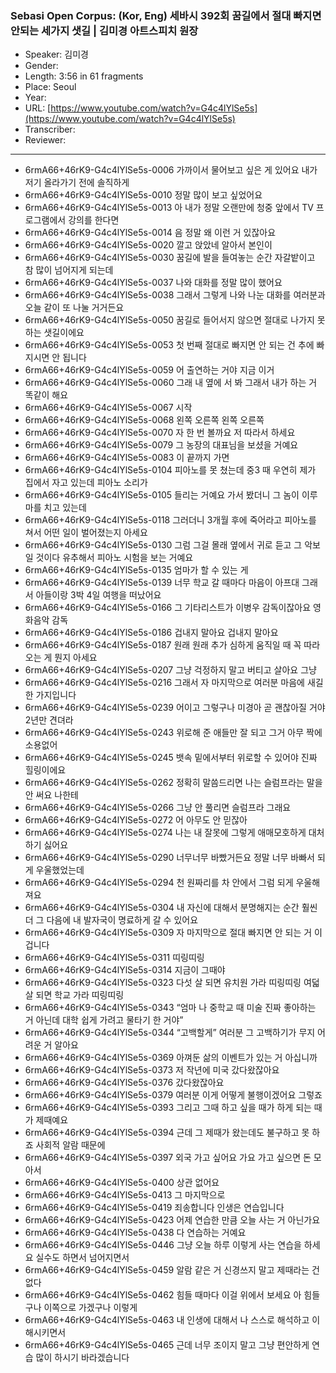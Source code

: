 ### Sebasi Open Corpus: (Kor, Eng) 세바시 392회 꿈길에서 절대 빠지면 안되는 세가지 샛길 | 김미경 아트스피치 원장

- Speaker: 김미경
- Gender: 
- Length: 3:56 in 61 fragments
- Place: Seoul
- Year: 
- URL: [https://www.youtube.com/watch?v=G4c4lYlSe5s](https://www.youtube.com/watch?v=G4c4lYlSe5s)
- Transcriber: 
- Reviewer: 

---

- 6rmA66+46rK9-G4c4lYlSe5s-0006 가까이서 물어보고 싶은 게 있어요 내가 저기 올라가기 전에 솔직하게
- 6rmA66+46rK9-G4c4lYlSe5s-0010 정말 많이 보고 싶었어요
- 6rmA66+46rK9-G4c4lYlSe5s-0013 아 내가 정말 오랜만에 청중 앞에서 TV 프로그램에서 강의를 한다면
- 6rmA66+46rK9-G4c4lYlSe5s-0014 음 정말 왜 이런 거 있잖아요
- 6rmA66+46rK9-G4c4lYlSe5s-0020 깔고 앉았네 알아서 본인이
- 6rmA66+46rK9-G4c4lYlSe5s-0030 꿈길에 발을 들여놓는 순간 자갈밭이고 참 많이 넘어지게 되는데
- 6rmA66+46rK9-G4c4lYlSe5s-0037 나와 대화를 정말 많이 했어요
- 6rmA66+46rK9-G4c4lYlSe5s-0038 그래서 그렇게 나와 나눈 대화를 여러분과 오늘 같이 또 나눌 거거든요
- 6rmA66+46rK9-G4c4lYlSe5s-0050 꿈길로 들어서지 않으면 절대로 나가지 못 하는 샛길이에요
- 6rmA66+46rK9-G4c4lYlSe5s-0053 첫 번째 절대로 빠지면 안 되는 건 추에 빠지시면 안 됩니다
- 6rmA66+46rK9-G4c4lYlSe5s-0059 어 출연하는 거야 지금 이거
- 6rmA66+46rK9-G4c4lYlSe5s-0060 그래 내 옆에 서 봐 그래서 내가 하는 거 똑같이 해요
- 6rmA66+46rK9-G4c4lYlSe5s-0067 시작
- 6rmA66+46rK9-G4c4lYlSe5s-0068 왼쪽 오른쪽 왼쪽 오른쪽
- 6rmA66+46rK9-G4c4lYlSe5s-0070 자 한 번 볼까요 저 따라서 하세요
- 6rmA66+46rK9-G4c4lYlSe5s-0079 그 농장의 대표님을 보셨을 거예요
- 6rmA66+46rK9-G4c4lYlSe5s-0083 이 끝까지 가면
- 6rmA66+46rK9-G4c4lYlSe5s-0104 피아노를 못 쳤는데 중3 때 우연히 제가 집에서 자고 있는데 피아노 소리가
- 6rmA66+46rK9-G4c4lYlSe5s-0105 들리는 거예요 가서 봤더니 그 놈이 이루마를 치고 있는데
- 6rmA66+46rK9-G4c4lYlSe5s-0118 그러더니 3개월 후에 죽어라고 피아노를 쳐서 어떤 일이 벌어졌는지 아세요
- 6rmA66+46rK9-G4c4lYlSe5s-0130 그럼 그걸 몰래 옆에서 귀로 듣고 그 악보일 것이다 유추해서 피아노 시험을 보는 거예요
- 6rmA66+46rK9-G4c4lYlSe5s-0135 엄마가 할 수 있는 게
- 6rmA66+46rK9-G4c4lYlSe5s-0139 너무 학교 갈 때마다 마음이 아프대 그래서 아들이랑 3박 4일 여행을 떠났어요
- 6rmA66+46rK9-G4c4lYlSe5s-0166 그 기타리스트가 이병우 감독이잖아요 영화음악 감독
- 6rmA66+46rK9-G4c4lYlSe5s-0186 겁내지 말아요 겁내지 말아요
- 6rmA66+46rK9-G4c4lYlSe5s-0187 원래 원래 추가 심하게 움직일 때 꼭 따라오는 게 뭔지 아세요
- 6rmA66+46rK9-G4c4lYlSe5s-0207 그냥 걱정하지 말고 버티고 살아요 그냥
- 6rmA66+46rK9-G4c4lYlSe5s-0216 그래서 자 마지막으로 여러분 마음에 새길 한 가지입니다
- 6rmA66+46rK9-G4c4lYlSe5s-0239 어이고 그렇구나 미경아 곧 괜찮아질 거야 2년만 견뎌라
- 6rmA66+46rK9-G4c4lYlSe5s-0243 위로해 준 애들만 잘 되고 그거 아무 짝에 소용없어
- 6rmA66+46rK9-G4c4lYlSe5s-0245 뱃속 밑에서부터 위로할 수 있어야 진짜 힐링이에요
- 6rmA66+46rK9-G4c4lYlSe5s-0262 정확히 말씀드리면 나는 슬럼프라는 말을 안 써요 나한테
- 6rmA66+46rK9-G4c4lYlSe5s-0266 그냥 안 풀리면 슬럼프라 그래요
- 6rmA66+46rK9-G4c4lYlSe5s-0272 어 아무도 안 믿잖아
- 6rmA66+46rK9-G4c4lYlSe5s-0274 나는 내 잘못에 그렇게 애매모호하게 대처하기 싫어요
- 6rmA66+46rK9-G4c4lYlSe5s-0290 너무너무 바빴거든요 정말 너무 바빠서 되게 우울했었는데
- 6rmA66+46rK9-G4c4lYlSe5s-0294 천 원짜리를 차 안에서 그럼 되게 우울해져요
- 6rmA66+46rK9-G4c4lYlSe5s-0304 내 자신에 대해서 분명해지는 순간 훨씬 더 그 다음에 내 발자국이 명료하게 갈 수 있어요
- 6rmA66+46rK9-G4c4lYlSe5s-0309 자 마지막으로 절대 빠지면 안 되는 거 이겁니다
- 6rmA66+46rK9-G4c4lYlSe5s-0311 띠링띠링
- 6rmA66+46rK9-G4c4lYlSe5s-0314 지금이 그때야
- 6rmA66+46rK9-G4c4lYlSe5s-0323 다섯 살 되면 유치원 가라 띠링띠링 여덟 살 되면 학교 가라 띠링띠링
- 6rmA66+46rK9-G4c4lYlSe5s-0343 “엄마 나 중학교 때 미술 진짜 좋아하는 거 아닌데 대학 쉽게 가려고 물타기 한 거야”
- 6rmA66+46rK9-G4c4lYlSe5s-0344 “고백할게” 여러분 그 고백하기가 무지 어려운 거 알아요
- 6rmA66+46rK9-G4c4lYlSe5s-0369 아껴둔 삶의 이벤트가 있는 거 아십니까
- 6rmA66+46rK9-G4c4lYlSe5s-0373 저 작년에 미국 갔다왔잖아요
- 6rmA66+46rK9-G4c4lYlSe5s-0376 갔다왔잖아요
- 6rmA66+46rK9-G4c4lYlSe5s-0379 여러분 이게 어떻게 불행이겠어요 그렇죠
- 6rmA66+46rK9-G4c4lYlSe5s-0393 그리고 그때 하고 싶을 때가 하게 되는 때가 제때예요
- 6rmA66+46rK9-G4c4lYlSe5s-0394 근데 그 제때가 왔는데도 불구하고 못 하죠 사회적 알람 때문에
- 6rmA66+46rK9-G4c4lYlSe5s-0397 외국 가고 싶어요 가요 가고 싶으면 돈 모아서
- 6rmA66+46rK9-G4c4lYlSe5s-0400 상관 없어요
- 6rmA66+46rK9-G4c4lYlSe5s-0413 그 마지막으로
- 6rmA66+46rK9-G4c4lYlSe5s-0419 죄송합니다 인생은 연습입니다
- 6rmA66+46rK9-G4c4lYlSe5s-0423 어제 연습한 만큼 오늘 사는 거 아닌가요
- 6rmA66+46rK9-G4c4lYlSe5s-0438 다 연습하는 거예요
- 6rmA66+46rK9-G4c4lYlSe5s-0446 그냥 오늘 하루 이렇게 사는 연습을 하세요 실수도 하면서 넘어지면서
- 6rmA66+46rK9-G4c4lYlSe5s-0459 알람 같은 거 신경쓰지 말고 제때라는 건 없다
- 6rmA66+46rK9-G4c4lYlSe5s-0462 힘들 때마다 이걸 위에서 보세요 아 힘들구나 이쪽으로 가겠구나 이렇게
- 6rmA66+46rK9-G4c4lYlSe5s-0463 내 인생에 대해서 나 스스로 해석하고 이해시키면서
- 6rmA66+46rK9-G4c4lYlSe5s-0465 근데 너무 조이지 말고 그냥 편안하게 연습 많이 하시기 바라겠습니다
